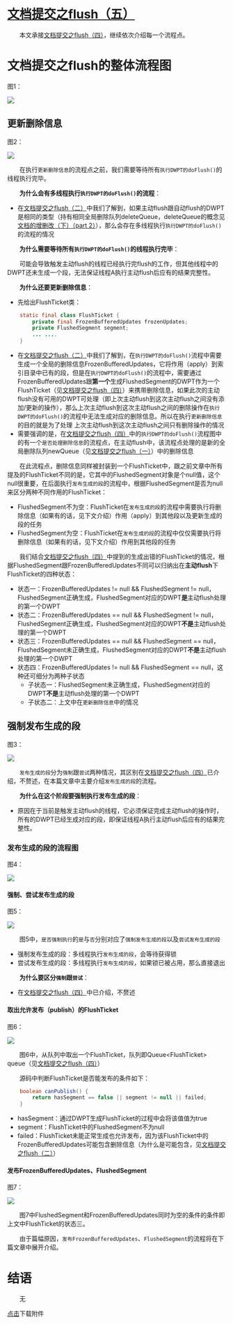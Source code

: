# [文档提交之flush（五）](https://www.amazingkoala.com.cn/Lucene/Index/)

&emsp;&emsp;本文承接[文档提交之flush（四）](https://www.amazingkoala.com.cn/Lucene/Index/2019/0730/77.html)，继续依次介绍每一个流程点。

# 文档提交之flush的整体流程图

图1：

<img src="文档提交之flush（五）-image/1.png">

## 更新删除信息

图2：

<img src="文档提交之flush（五）-image/2.png">

&emsp;&emsp;在执行`更新删除信息`的流程点之前，我们需要等待所有`执行DWPT的doFlush()`的线程执行完毕。

&emsp;&emsp;**为什么会有多线程执行`执行DWPT的doFlush()`的流程**：

- 在[文档提交之flush（二）](https://www.amazingkoala.com.cn/Lucene/Index/2019/0718/75.html)中我们了解到，如果主动flush跟自动flush的DWPT是相同的类型（持有相同全局删除队列deleteQueue，deleteQueue的概念见[文档的增删改（下）（part 2）](https://www.amazingkoala.com.cn/Lucene/Index/2019/0704/71.html)），那么会存在多线程执行`执行DWPT的doFlush()`的流程的情况

&emsp;&emsp;**为什么需要等待所有`执行DWPT的doFlush()`的线程执行完毕**：

&emsp;&emsp;可能会导致触发主动flush的线程已经执行完flush的工作，但其他线程中的DWPT还未生成一个段，无法保证线程A执行主动flush后应有的结果完整性。

&emsp;&emsp;**为什么还要更新删除信息**：

- 先给出FlushTicket类：

```java
    static final class FlushTicket {
        private final FrozenBufferedUpdates frozenUpdates;
        private FlushedSegment segment;
        ... ....
    } 
```

- 在[文档提交之flush（二）](https://www.amazingkoala.com.cn/Lucene/Index/2019/0718/75.html)中我们了解到，在`执行DWPT的doFlush()`流程中需要生成一个全局的删除信息FrozenBufferedUpdates，它将作用（apply）到索引目录中已有的段，但是在`执行DWPT的doFlush()`的流程中，需要通过FrozenBufferedUpdates跟**第一个**生成FlushedSegment的DWPT作为一个FlushTicket（见[文档提交之flush（四）](https://www.amazingkoala.com.cn/Lucene/Index/2019/0730/77.html)）来携带删除信息，如果此次的主动flush没有可用的DWPT可处理（即上次主动flush到这次主动flush之间没有添加/更新的操作），那么上次主动flush到这次主动flush之间的删除操作在`执行DWPT的doFlush()`的流程中无法生成对应的删除信息。所以在执行`更新删除信息`的目的就是为了处理 上次主动flush到这次主动flush之间只有删除操作的情况
- 需要强调的是，在[文档提交之flush（四）](https://www.amazingkoala.com.cn/Lucene/Index/2019/0730/77.html)中的`执行DWPT的doFlush()`流程图中的有一个`是否处理删除信息`的流程点，在主动flush中，该流程点处理的是新的全局删除队列newQueue（见[文档提交之flush（一）](https://www.amazingkoala.com.cn/Lucene/Index/2019/0716/74.html)）中的删除信息

&emsp;&emsp;在此流程点，删除信息同样被封装到一个FlushTicket中，跟之前文章中所有提及的FlushTicket不同的是，它其中的FlushedSegment对象是个null值，这个null很重要，在后面执行`发布生成的段`的流程中，根据FlushedSegment是否为null来区分两种不同作用的FlushTicket：

- FlushedSegment不为空：FlushTicket在`发布生成的段`的流程中需要执行将删除信息（如果有的话，见下文介绍）作用（apply）到其他段以及更新生成的段的任务
- FlushedSegment为空：FlushTicket在`发布生成的段`的流程中仅仅需要执行将删除信息（如果有的话，见下文介绍）作用到其他段的任务

&emsp;&emsp;我们结合[文档提交之flush（四）](https://www.amazingkoala.com.cn/Lucene/Index/2019/0730/77.html)中提到的生成出错的FlushTicket的情况，根据FlushedSegment跟FrozenBufferedUpdates不同可以归纳出在**主动flush**下FlushTicket的四种状态：

- 状态一：FrozenBufferedUpdates != null && FlushedSegment != null，FlushedSegment正确生成，FlushedSegment对应的DWPT**是**主动flush处理的第一个DWPT
- 状态二：FrozenBufferedUpdates == null && FlushedSegment != null，FlushedSegment正确生成，FlushedSegment对应的DWPT**不是**主动flush处理的第一个DWPT
- 状态三：FrozenBufferedUpdates == null && FlushedSegment == null，FlushedSegment未正确生成，FlushedSegment对应的DWPT**不是**主动flush处理的第一个DWPT
- 状态四：FrozenBufferedUpdates !=  null && FlushedSegment == null，这种还可细分为两种子状态
  - 子状态一：FlushedSegment未正确生成，FlushedSegment对应的DWPT**不是**主动flush处理的第一个DWPT
  - 子状态二：上文中在`更新删除信息`中的情况

## 强制发布生成的段

图3：

<img src="文档提交之flush（五）-image/3.png">

&emsp;&emsp;`发布生成的段`分为`强制`跟`尝试`两种情况，其区别在[文档提交之flush（四）](https://www.amazingkoala.com.cn/Lucene/Index/2019/0730/77.html)已介绍，不赘述，在本篇文章中主要介绍`发布生成的段`的流程。

&emsp;&emsp;**为什么在这个阶段要强制执行发布生成的段**：

- 原因在于当前是触发主动flush的线程，它必须保证完成主动flush的操作时，所有的DWPT已经生成对应的段，即保证线程A执行主动flush后应有的结果完整性。

### 发布生成的段的流程图

图4：

<img src="文档提交之flush（五）-image/4.png">

#### 强制、尝试发布生成的段

图5：

<img src="文档提交之flush（五）-image/5.png">

&emsp;&emsp;图5中，`是否强制执行`的`是`与`否`分别对应了`强制发布生成的段`以及`尝试发布生成的段`

- 强制发布生成的段：多线程执行`发布生成的段`，会等待获得锁
- 尝试发布生成的段：多线程执行`发布生成的段`，如果锁已被占用，那么直接退出

&emsp;&emsp;**为什么要区分`强制`跟`尝试`**：

- 在[文档提交之flush（四）](https://www.amazingkoala.com.cn/Lucene/Index/2019/0730/77.html)中已介绍，不赘述

#### 取出允许发布（publish）的FlushTicket

图6：

<img src="文档提交之flush（五）-image/6.png">

&emsp;&emsp;图6中，从队列中取出一个FlushTicket，队列即Queue&lt;FlushTicket&gt; queue（见[文档提交之flush（四）](https://www.amazingkoala.com.cn/Lucene/Index/2019/0730/77.html)）

&emsp;&emsp;源码中判断FlushTicket是否能发布的条件如下：

```java
    boolean canPublish() {
        return hasSegment == false || segment != null || failed;
    }
```

- hasSegment：通过DWPT生成FlushTicket的过程中会将该值值为true
- segment：FlushTicket中的FlushedSegment不为null
- failed：FlushTicket未能正常生成也允许发布，因为该FlushTicket中的FrozenBufferedUpdates可能包含删除信息（为什么是可能包含，见[文档提交之flush（二）](https://www.amazingkoala.com.cn/Lucene/Index/2019/0718/75.html)）

#### 发布FrozenBufferedUpdates、FlushedSegment

图7：

<img src="文档提交之flush（五）-image/7.png">

&emsp;&emsp;图7中FlushedSegment和FrozenBufferedUpdates同时为空的条件的条件即上文中FlushTicket的状态三。

&emsp;&emsp;由于篇幅原因，`发布FrozenBufferedUpdates`、`FlushedSegment`的流程将在下篇文章中展开介绍。

# 结语

&emsp;&emsp;无

[点击](http://www.amazingkoala.com.cn/attachment/Lucene/Index/文档提交/文档提交之flush（五）/文档提交之flush（五）.zip)下载附件